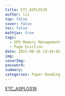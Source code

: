 ```yaml
---
title: ETC_ASPLOS19
author: liz
top: false
cover: false
toc: false
mathjax: true
tags:
  - GPU Memory Management
  - Page Eviction
date: 2021-08-18 14:44:01
img:
coverImg:
password:
summary:
categories: Paper Reading
---
```


[ETC_ASPLOS19](/share/ppts/ETC_ASPLOS19.pdf)
